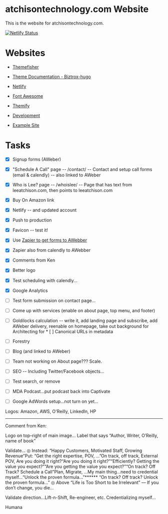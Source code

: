 # atchisontechnology.com Website
This is the website for atchisontechnology.com.

[![Netlify Status](https://api.netlify.com/api/v1/badges/3ade9712-7a92-409c-90d0-f658420adc17/deploy-status)](https://app.netlify.com/sites/atchisontechnology-com/deploys)

# Websites

* [Themefisher](https://themefisher.com)
* [Theme Documentation - Biztrox-hugo](http://documentation.themefisher.com/docs/biztrox-hugo/)
* [Netlify]((https://app.netlify.com/sites/atchisontechnology-com/deploys))
* [Font Awesome](https://fontawesome.com/icons?from=io)
* [Themify](https://themify.me/themify-icons)

* [Development](https://127.0.0.1:1313)
* [Example Site](https://127.0.0.1:1314)

# Tasks

* [x] Signup forms (AWeber)
* [x] "Schedule A Call" page -- /contact/ -- Contact and setup call forms (email & calendly) -- also linked to AWeber
* [x] Who is Lee? page -- /whoislee/ -- Page that has text from leeatchison.com, then points to leeatchison.com
* [x] Buy On Amazon link
* [x] Netlify -- and updated account
* [x] Push to production
* [x] Favicon -- test it!
* [x] Use [Zapier to get forms to AWebber](https://www.netlify.com/blog/2018/11/07/automate-your-netlify-sites-with-zapier/?_ga=2.149757366.1658965159.1595526463-796901028.1595359263)
* [x] Zapier also from calendly to AWebber
* [x] Comments from Ken
* [x] Better logo
* [x] Test scheduling with calendly...
* [x] Google Analytics
* [ ] Test form submission on contact page...
* [ ] Come up with services (enable on about page, top menu, and footer)
* [ ] Goldilocks calculation -- write it, add landing page and subscribe, add AWeber delivery, reenable on homepage, take out background for Architecting for * [ ] Canonical URLs in metadata
* [ ] Forestry
* [ ] Blog (and linked to AWeber)
* [ ] Team not working on About page???
Scale.
* [ ] SEO -- Including Twitter/Facebook objects...
* [ ] Test search, or remove
* [ ] MDA Podcast...put podcast back into Captivate
* [ ] Google AdWords setup...not turn on yet...


Logos: Amazon, AWS, O'Reilly, LinkedIn, HP


---
Comment from Ken:

Logo on top-right of main image...
Label that says “Author, Writer, O’Reilly, name of book”

Validate...
◎	Instead: “Happy Customers, Motivated Staff, Growing Revenue”Put: “Get the right expertise, POV, …”On track, off track, External POV, Are you doing it right?“Are you doing it right?”“Efficiently? Getting the value you expect?”“Are you getting the value you expect?”“On track? Off Track? Schedule a Call”Plan, Migrate, …My main thing…need to credential myself…“Unlock the proven formula…”****** “On track? Off track? Unlock the proven formula…”
◎	Above “Life is Too Short to be Irrelevant” — If you don’t change, you die…

Validate direction…Lift-n-Shift, Re-engineer, etc.
Credentializing myself...





Humana
